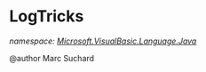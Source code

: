﻿# LogTricks
_namespace: [Microsoft.VisualBasic.Language.Java](./index.md)_

@author Marc Suchard




